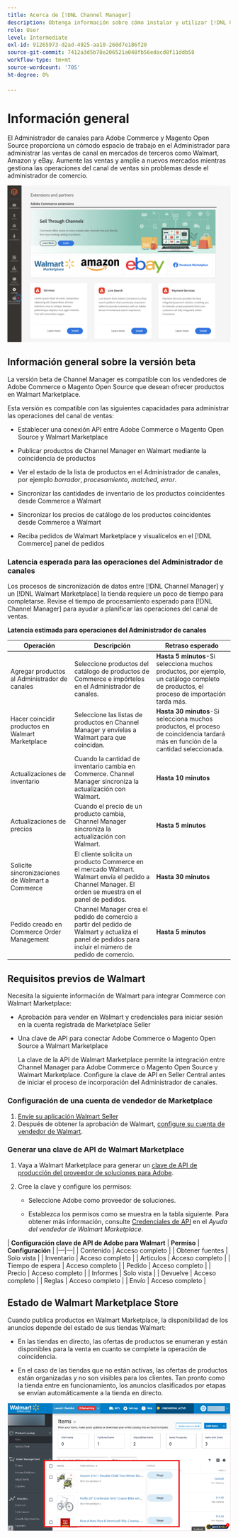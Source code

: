 ```yaml
---
title: Acerca de [!DNL Channel Manager]
description: Obtenga información sobre cómo instalar y utilizar [!DNL Channel Manager] para integrar tiendas de Adobe Commerce y Magento Open Source con mercados de terceros, y crear un canal de ventas para administrar ofertas de venta, precios, inventarios y ventas sin problemas desde su administrador de comercio.
role: User
level: Intermediate
exl-id: 91265973-d2ad-4925-aa10-260d7e186f20
source-git-commit: 7412a3d5b78e206521a048fb56edacd8f11ddb58
workflow-type: tm+mt
source-wordcount: '705'
ht-degree: 0%

---
```


# Información general

El Administrador de canales para Adobe Commerce y Magento Open Source proporciona un cómodo espacio de trabajo en el Administrador para administrar las ventas de canal en mercados de terceros como Walmart, Amazon y eBay. Aumente las ventas y amplíe a nuevos mercados mientras gestiona las operaciones del canal de ventas sin problemas desde el administrador de comercio.

![[!DNL Channel Manager] vista de administración de extensiones](assets/channel-manager-admin-entry-page.png)

## Información general sobre la versión beta

La versión beta de Channel Manager es compatible con los vendedores de Adobe Commerce o Magento Open Source que desean ofrecer productos en Walmart Marketplace.

Esta versión es compatible con las siguientes capacidades para administrar las operaciones del canal de ventas:

* Establecer una conexión API entre Adobe Commerce o Magento Open Source y Walmart Marketplace

* Publicar productos de Channel Manager en Walmart mediante la coincidencia de productos

* Ver el estado de la lista de productos en el Administrador de canales, por ejemplo *borrador*, *procesamiento*, *matched*, *error*.

* Sincronizar las cantidades de inventario de los productos coincidentes desde Commerce a Walmart

* Sincronizar los precios de catálogo de los productos coincidentes desde Commerce a Walmart

* Reciba pedidos de Walmart Marketplace y visualícelos en el [!DNL Commerce] panel de pedidos

### Latencia esperada para las operaciones del Administrador de canales

Los procesos de sincronización de datos entre [!DNL Channel Manager] y un [!DNL Walmart Marketplace] la tienda requiere un poco de tiempo para completarse. Revise el tiempo de procesamiento esperado para [!DNL Channel Manager] para ayudar a planificar las operaciones del canal de ventas.

**Latencia estimada para operaciones del Administrador de canales**

| **Operación** | **Descripción** | **Retraso esperado** |
|--------------------------------------------|-----------------------------------------------------------------------------------------------------------------------------------------------|---------------------------------------------------------------------------------------------------------------------------|
| Agregar productos al Administrador de canales | Seleccione productos del catálogo de productos de Commerce e impórtelos en el Administrador de canales. | **Hasta 5 minutos**-Si selecciona muchos productos, por ejemplo, un catálogo completo de productos, el proceso de importación tarda más. |
| Hacer coincidir productos en Walmart Marketplace | Seleccione las listas de productos en Channel Manager y envíelas a Walmart para que coincidan. | **Hasta 30 minutos**-Si selecciona muchos productos, el proceso de coincidencia tardará más en función de la cantidad seleccionada. |
| Actualizaciones de inventario | Cuando la cantidad de inventario cambia en Commerce. Channel Manager sincroniza la actualización con Walmart. | **Hasta 10 minutos** |
| Actualizaciones de precios | Cuando el precio de un producto cambia, Channel Manager sincroniza la actualización con Walmart. | **Hasta 5 minutos** |
| Solicite sincronizaciones de Walmart a Commerce | El cliente solicita un producto Commerce en el mercado Walmart. Walmart envía el pedido a Channel Manager. El orden se muestra en el panel de pedidos. | **Hasta 30 minutos** |
| Pedido creado en Commerce Order Management | Channel Manager crea el pedido de comercio a partir del pedido de Walmart y actualiza el panel de pedidos para incluir el número de pedido de comercio. | **Hasta 5 minutos** |

## Requisitos previos de Walmart

Necesita la siguiente información de Walmart para integrar Commerce con Walmart Marketplace:

* Aprobación para vender en Walmart y credenciales para iniciar sesión en la cuenta registrada de Marketplace Seller

* Una clave de API para conectar Adobe Commerce o Magento Open Source a Walmart Marketplace

   La clave de la API de Walmart Marketplace permite la integración entre Channel Manager para Adobe Commerce o Magento Open Source y Walmart Marketplace. Configure la clave de API en Seller Central antes de iniciar el proceso de incorporación del Administrador de canales.

### Configuración de una cuenta de vendedor de Marketplace

1. [Envíe su aplicación Walmart Seller](https://marketplace-apply.walmart.com/apply?id=0014M00001zivMpQAI)
2. Después de obtener la aprobación de Walmart, [configure su cuenta de vendedor de Walmart](https://sellerhelp.walmart.com/seller/s/guide?article=000008219).

### Generar una clave de API de Walmart Marketplace

1. Vaya a Walmart Marketplace para generar un [clave de API de producción del proveedor de soluciones para Adobe](https://developer.walmart.com/#preloginModal?redirectUri=https%3A%2F%2Fdeveloper.walmart.com%2Faccount%2FgenerateKey).

1. Cree la clave y configure los permisos:

   * Seleccione Adobe como proveedor de soluciones.

   * Establezca los permisos como se muestra en la tabla siguiente. Para obtener más información, consulte [Credenciales de API](https://sellerhelp.walmart.com/seller/s/guide?article=000006422) en el *Ayuda del vendedor de Walmart Marketplace*.

|    **Configuración clave de API de Adobe para Walmart**
| **Permiso** | **Configuración** | |—|—| | Contenido | Acceso completo | | Obtener fuentes | Solo vista | | Inventario | Acceso completo | | Artículos | Acceso completo | | Tiempo de espera | Acceso completo | | Pedido | Acceso completo | | Precio | Acceso completo | | Informes | Solo vista | | Devuelve | Acceso completo | | Reglas | Acceso completo | | Envío | Acceso completo |

## Estado de Walmart Marketplace Store

Cuando publica productos en Walmart Marketplace, la disponibilidad de los anuncios depende del estado de sus tiendas Walmart:

* En las tiendas en directo, las ofertas de productos se enumeran y están disponibles para la venta en cuanto se complete la operación de coincidencia.

* En el caso de las tiendas que no están activas, las ofertas de productos están organizadas y no son visibles para los clientes. Tan pronto como la tienda entre en funcionamiento, los anuncios clasificados por etapas se envían automáticamente a la tienda en directo.


![[!DNL Walmart Seller Central] productos clasificados](assets/walmart-seller-central-staged.png)
